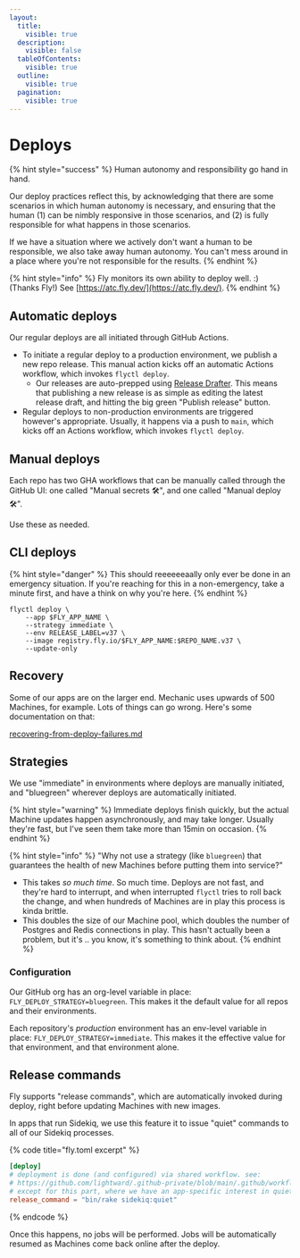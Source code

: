 ```yaml
---
layout:
  title:
    visible: true
  description:
    visible: false
  tableOfContents:
    visible: true
  outline:
    visible: true
  pagination:
    visible: true
---
```


# Deploys

{% hint style="success" %}
Human autonomy and responsibility go hand in hand.

Our deploy practices reflect this, by acknowledging that there are some scenarios in which human autonomy is necessary, and ensuring that the human (1) can be nimbly responsive in those scenarios, and (2) is fully responsible for what happens in those scenarios.

If we have a situation where we actively don't want a human to be responsible, we also take away human autonomy. You can't mess around in a place where you're not responsible for the results.
{% endhint %}

{% hint style="info" %}
Fly monitors its own ability to deploy well. :) (Thanks Fly!) See [https://atc.fly.dev/](https://atc.fly.dev/).
{% endhint %}

## Automatic deploys

Our regular deploys are all initiated through GitHub Actions.

* To initiate a regular deploy to a production environment, we publish a new repo release. This manual action kicks off an automatic Actions workflow, which invokes `flyctl deploy`.
  * Our releases are auto-prepped using [Release Drafter](https://github.com/marketplace/actions/release-drafter). This means that publishing a new release is as simple as editing the latest release draft, and hitting the big green "Publish release" button.
* Regular deploys to non-production environments are triggered however's appropriate. Usually, it happens via a push to `main`, which kicks off an Actions workflow, which invokes `flyctl deploy`.

## Manual deploys

Each repo has two GHA workflows that can be manually called through the GitHub UI: one called "Manual secrets 🛠️", and one called "Manual deploy 🛠️".

Use these as needed.

## CLI deploys

{% hint style="danger" %}
This should reeeeeeaally only ever be done in an emergency situation. If you're reaching for this in a non-emergency, take a minute first, and have a think on why you're here.
{% endhint %}

```
flyctl deploy \
    --app $FLY_APP_NAME \
    --strategy immediate \
    --env RELEASE_LABEL=v37 \
    --image registry.fly.io/$FLY_APP_NAME:$REPO_NAME.v37 \
    --update-only
```

## Recovery

Some of our apps are on the larger end. Mechanic uses upwards of 500 Machines, for example. Lots of things can go wrong. Here's some documentation on that:

[recovering-from-deploy-failures.md](recovering-from-deploy-failures.md "mention")

## Strategies

We use "immediate" in environments where deploys are manually initiated, and "bluegreen" wherever deploys are automatically initiated.

{% hint style="warning" %}
Immediate deploys finish quickly, but the actual Machine updates happen asynchronously, and may take longer. Usually they're fast, but I've seen them take more than 15min on occasion.
{% endhint %}

{% hint style="info" %}
"Why not use a strategy (like `bluegreen`) that guarantees the health of new Machines before putting them into service?"

* This takes _so much time_. So much time. Deploys are not fast, and they're hard to interrupt, and when interrupted `flyctl` tries to roll back the change, and when hundreds of Machines are in play this process is kinda brittle.
* This doubles the size of our Machine pool, which doubles the number of Postgres and Redis connections in play. This hasn't actually been a problem, but it's .. you know, it's something to think about.
{% endhint %}

### Configuration

Our GitHub org has an org-level variable in place: `FLY_DEPLOY_STRATEGY=bluegreen`. This makes it the default value for all repos and their environments.

Each repository's _production_ environment has an env-level variable in place: `FLY_DEPLOY_STRATEGY=immediate`. This makes it the effective value for that environment, and that environment alone.

## Release commands

Fly supports "release commands", which are automatically invoked during deploy, right before updating Machines with new images.

In apps that run Sidekiq, we use this feature it to issue "quiet" commands to all of our Sidekiq processes.

{% code title="fly.toml excerpt" %}
```toml
[deploy]
# deployment is done (and configured) via shared workflow. see:
# https://github.com/lightward/.github-private/blob/main/.github/workflows/fly-deploy.yml
# except for this part, where we have an app-specific interest in quieting sidekiq before release
release_command = "bin/rake sidekiq:quiet"
```
{% endcode %}

Once this happens, no jobs will be performed. Jobs will be automatically resumed as Machines come back online after the deploy.
